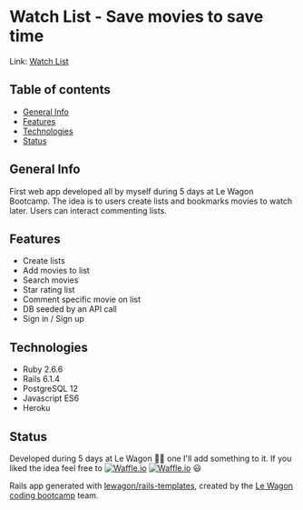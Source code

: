 # Watch List - Save movies to save time
Link:  [Watch List](https://save-movies-save-time.herokuapp.com/)

## Table of contents
* [General Info](#general-info)
* [Features](#features)
* [Technologies](#technologies)
* [Status](#status)

## General Info
First web app developed all by myself during 5 days at Le Wagon Bootcamp.
The idea is to users create lists and bookmarks movies to watch later. Users can interact commenting lists.

## Features
* Create lists
* Add movies to list
* Search movies
* Star rating list
* Comment specific movie on list
* DB seeded by an API call
* Sign in / Sign up

## Technologies
* Ruby 2.6.6
* Rails 6.1.4
* PostgreSQL 12
* Javascript ES6
* Heroku

## Status
Developed during 5 days at Le Wagon 🏃‍♀️ one I'll add something to it. If you liked the idea feel free to [![Waffle.io](https://img.shields.io/badge/contact-EA4335?logo=gmail&logoColor=white)][4] [![Waffle.io](https://img.shields.io/badge/me-0A66C2?logo=linkedin&color=blue)][1] 😃



Rails app generated with [lewagon/rails-templates](https://github.com/lewagon/rails-templates), created by the [Le Wagon coding bootcamp](https://www.lewagon.com) team.

[1]: http://www.linkedin.com/in/andre-menezes-developer
[4]: mailto:dev.andremenezes@gmail.com


